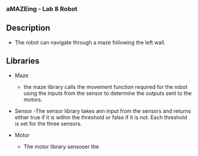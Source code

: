 ### aMAZEing - Lab 8 Robot

## Description
  - The robot can navigate through a maze following the left wall.  
 

## Libraries
  - Maze
      - the maze library calls the movement function required for the robot using the inputs from the sensor to determine the outputs sent to the motors.
    
  - Sensor
      -The sensor library takes ann input from the sensors and returns either true if it is within the threshold or false if it is not.  Each threshold is set for the three sensors. 

  - Motor
    - The motor library sensoser the 
